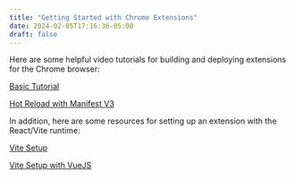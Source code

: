 ```yaml
---
title: "Getting Started with Chrome Extensions"
date: 2024-02-05T17:16:36-05:00
draft: false
---
```


Here are some helpful video tutorials for building and deploying extensions for the Chrome browser: 

[Basic Tutorial](https://www.youtube.com/watch?v=0n809nd4Zu4 "Basic Tutorial")

[Hot Reload with Manifest V3](https://www.youtube.com/watch?v=eN5eomaACDk "Hot Reload with Manifest V3")

In addition, here are some resources for setting up an extension with the React/Vite runtime:

[Vite Setup](https://www.youtube.com/watch?v=ehgqhq4XLRo "Vite Setup")

[Vite Setup with VueJS](https://www.youtube.com/watch?v=E_189013gCM "Vite Setup with VueJS")
